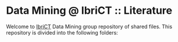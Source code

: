 # Data Mining @ IbriCT :: Literature 
Welcome to [IbriCT](http://www.ibrict.edu.om) Data Mining group repository 
of shared files. This repository is divided into the following folders:

